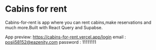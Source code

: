 # Cabins for rent

Cabins-for-rent is app where you can rent cabins,make reservations and much more.Built with React Query and Supabse.

App preview: 
https://cabins-for-rent.vercel.app/login
email : posij58152@eazenity.com
password : 11111111
